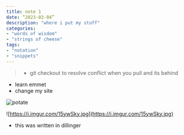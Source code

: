 ```yaml
---
title: note 1
date: “2023-03-04”
description: "where i put my stuff"
categories: 
- "words of wisdom"
- "strings of cheese"
tags:
- "notation"
- "snippets"
---
```


> - git checkout to resolve conflict when you pull and its behind
- learn emmet
- change my site

![potate](https://i.imgur.com/lqYH8Ri.jpeg)

![https://i.imgur.com/15ywSky.jpg](https://i.imgur.com/15ywSky.jpg)
- this was written in dillinger
